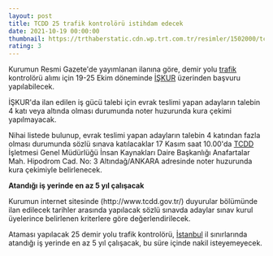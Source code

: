 ```yaml
--- 
layout: post
title: TCDD 25 trafik kontrolörü istihdam edecek
date: 2021-10-19 00:00:00
thumbnail: https://trthaberstatic.cdn.wp.trt.com.tr/resimler/1502000/tcdd-1503582.jpg
rating: 3
---
```

<p>
	Kurumun Resmi Gazete'de yayımlanan ilanına göre, demir yolu <a href="https://www.trthaber.com/etiket/trafik/" target="_blank">trafik</a> kontrolörü alımı için 19-25 Ekim döneminde <a href="https://www.trthaber.com/etiket/iskur/" target="_blank">İŞKUR</a> üzerinden başvuru yapılabilecek.</p>
<p>
	İŞKUR'da ilan edilen iş gücü talebi için evrak teslimi yapan adayların talebin 4 katı veya altında olması durumunda noter huzurunda kura çekimi yapılmayacak.</p>
<p>
	Nihai listede bulunup, evrak teslimi yapan adayların talebin 4 katından fazla olması durumunda sözlü sınava katılacaklar 17 Kasım saat 10.00'da <a href="https://www.trthaber.com/etiket/tcdd/" target="_blank">TCDD</a> İşletmesi Genel Müdürlüğü İnsan Kaynakları Daire Başkanlığı Anafartalar Mah. Hipodrom Cad. No: 3 Altındağ/ANKARA adresinde noter huzurunda kura çekimiyle belirlenecek.</p>
<p>
	<strong>Atandığı iş yerinde en az 5 yıl çalışacak</strong></p>
<p>
	Kurumun internet sitesinde (http://www.tcdd.gov.tr/) duyurular bölümünde ilan edilecek tarihler arasında yapılacak sözlü sınavda adaylar sınav kurul üyelerince belirlenen kriterlere göre değerlendirilecek.</p>
<p>
	Ataması yapılacak 25 demir yolu trafik kontrolörü, <a href="https://www.trthaber.com/etiket/istanbul/" target="_blank">İstanbul</a> il sınırlarında atandığı iş yerinde en az 5 yıl çalışacak, bu süre içinde nakil isteyemeyecek.</p>
